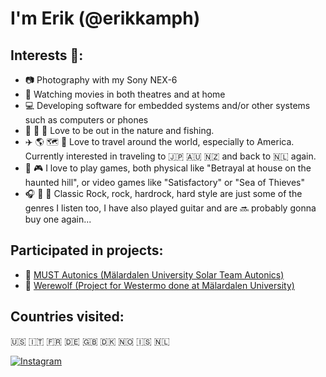 # I'm Erik (@erikkamph)

## Interests :eyes::
- :camera: Photography with my Sony NEX-6
- :movie_camera: Watching movies in both theatres and at home
- :computer: Developing software for embedded systems and/or other systems such as computers or phones
- :fishing_pole_and_fish: :evergreen_tree: :deciduous_tree: Love to be out in the nature and fishing.
- :airplane: :earth_americas: :world_map: :compass: Love to travel around the world, especially to America. Currently interested in traveling to :jp: :australia: :new_zealand: and back to :netherlands: again.
- :game_die: :video_game: I love to play games, both physical like "Betrayal at house on the haunted hill", or video games like "Satisfactory" or "Sea of Thieves"
- :headphones: :guitar: :musical_note: Classic Rock, rock, hardrock, hard style are just some of the genres I listen too, I have also played guitar and are :soon: probably gonna buy one again...

## Participated in projects:
- :car: [MUST Autonics (Mälardalen University Solar Team Autonics)](https://github.com/ProjectMDH/MUST-Autonics)
- :wolf: [Werewolf (Project for Westermo done at Mälardalen University)](https://github.com/erikkamph/Werewolf)

## Countries visited:
:us: :it: :fr: :de: :gb: :denmark: :norway: :iceland: :netherlands:

[![Instagram](https://img.shields.io/badge/Instagram-E4405F?style=for-the-badge&logo=instagram&logoColor=white)](https://www.instagram.com/iamzerobeef)
